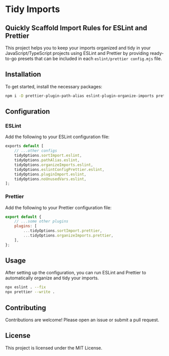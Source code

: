 # Tidy Imports

## Quickly Scaffold Import Rules for ESLint and Prettier

This project helps you to keep your imports organized and tidy in your JavaScript/TypeScript projects using ESLint and Prettier by providing ready-to-go presets that can be included in each `eslint/prettier config.mjs` file.

## Installation

To get started, install the necessary packages:

```sh
npm i -D prettier-plugin-path-alias eslint-plugin-organize-imports prettier-plugin-organize-imports eslint-config-prettier eslint-plugin-import
```

## Configuration

### ESLint

Add the following to your ESLint configuration file:

```eslint.config.mjs
exports default [
    // ...other configs
    tidyOptions.sortImport.eslint,
    tidyOptions.pathAlias.eslint,
    tidyOptions.organizeImports.eslint,
    tidyOptions.eslintConfigPrettier.eslint,
    tidyOptions.pluginImport.eslint,
    tidyOptions.noUnusedVars.eslint,
];
```

### Prettier

Add the following to your Prettier configuration file:

```prettier.config.mjs
export default {
    // ...some other plugins
    plugins: [
        ...tidyOptions.sortImport.prettier,
        ...tidyOptions.organizeImports.prettier,
    ],
};
```

## Usage

After setting up the configuration, you can run ESLint and Prettier to automatically organize and tidy your imports.

```sh
npx eslint . --fix
npx prettier --write .
```

## Contributing

Contributions are welcome! Please open an issue or submit a pull request.

## License

This project is licensed under the MIT License.